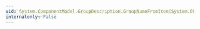 ```yaml
---
uid: System.ComponentModel.GroupDescription.GroupNameFromItem(System.Object,System.Int32,System.Globalization.CultureInfo)
internalonly: False
---
```

